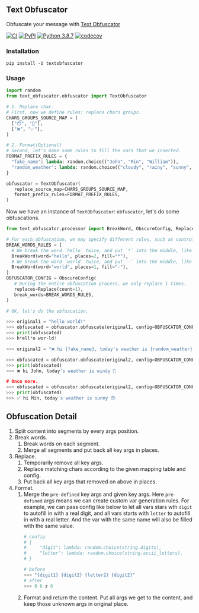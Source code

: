 ## Text Obfuscator

Obfuscate your message with [Text Obfuscator]()

[![CI](https://github.com/luxiaba/textobfuscator/actions/workflows/ci.yaml/badge.svg)](https://github.com/luxiaba/textobfuscator/actions/workflows/ci.yaml)
[![PyPI](https://img.shields.io/pypi/v/textobfuscator?color=blue&label=PyPI)](https://pypi.org/project/textobfuscator/)
[![Python 3.8.7](https://img.shields.io/badge/python-3.8.7-blue.svg)](https://www.python.org/downloads/release/python-387/)
[![codecov](https://codecov.io/gh/luxiaba/textobfuscator/branch/main/graph/badge.svg?token=WlaPtdYdpg)](https://codecov.io/gh/luxiaba/textobfuscator)


### Installation
```
pip install -U textobfuscator
```

### Usage

```python
import random
from text_obfuscator.obfuscator import TextObfuscator

# 1. Replace char.
# First, now we define rules: replace chars groups.
CHARS_GROUPS_SOURCE_MAP = (
  ["😯", "🤣"],
  ["❌", "✅"],
)

# 2. Format(Optional)
# Second, let's make some rules to fill the vars that we inserted.
FORMAT_PREFIX_RULES = {
  "fake_name": lambda: random.choice(("John", "Min", "William")),
  "random_weather": lambda: random.choice(("cloudy", "rainy", "sunny", "windy"))
}

obfuscator = TextObfuscator(
   replace_source_map=CHARS_GROUPS_SOURCE_MAP,
   format_prefix_rules=FORMAT_PREFIX_RULES,
)
```

Now we have an instance of `TextObfuscator`: `obfuscator`, let's do some obfuscations.

```python
from text_obfuscator.processor import BreakWord, ObscureConfig, Replace

# For each obfuscation, we may specify different rules, such as controls for different words or the number of substitutions, so we make rule here first.
BREAK_WORDS_RULES = [
  # We break the word `hello` twice, and put `*` into the middle, like `h*el*lo`
  BreakWord(word="hello", places=2, fill="*"),
  # We break the word `world` twice, and put `-` into the middle, like `wor-ld`
  BreakWord(word="world", places=1, fill="-"),
]
OBFUSCATOR_CONFIG = ObscureConfig(
   # During the entire obfuscation process, we only replace 1 times.
   replaces=Replace(count=1),
   break_words=BREAK_WORDS_RULES,
)

# OK, let's do the obfuscation.

>>> original1 = "hello world!"
>>> obfuscated = obfuscator.obfuscate(original1, config=OBFUSCATOR_CONFIG)
>>> print(obfuscated)
>>> h*ell*o wor-ld!

>>> original2 = "❌ hi {fake_name}, today's weather is {random_weather} 😯"

>>> obfuscated = obfuscator.obfuscate(original2, config=OBFUSCATOR_CONFIG)
>>> print(obfuscated)
>>> ❌ hi John, today's weather is windy 🤣

# Once more.
>>> obfuscated = obfuscator.obfuscate(original2, config=OBFUSCATOR_CONFIG)
>>> print(obfuscated)
>>> ✅ hi Min, today's weather is sunny 😯
```

## Obfuscation Detail
1. Split content into segments by every args position.
2. Break words.
   1. Break words on each segment.
   2. Merge all segments and put back all key args in places.
3. Replace.
   1. Temporarily remove all key args.
   2. Replace matching chars according to the given mapping table and config.
   3. Put back all key args that removed on above in places.
4. Format.
   1. Merge the `pre-defined` key args and given key args.
      Here `pre-defined` args means we can create custom var generation rules.
      For example, we can pass config like below to let all vars stars wth `digit` to autofill in with a real digit, and all vars starts with `letter` to autofill in with a real letter.
      And the var with the same name will also be filled with the same value.
      ```python
      # config
      # {
      #     "digit": lambda: random.choice(string.digits),
      #     "letter": lambda: random.choice(string.ascii_letters),
      # }

      # before
      >>> "{digit1} {digit2} {letter2} {digit2}"
      # after
      >>> 8 6 z 6
      ```
   2. Format and return the content.
      Put all args we get to the content, and keep those unknown args in original place.
